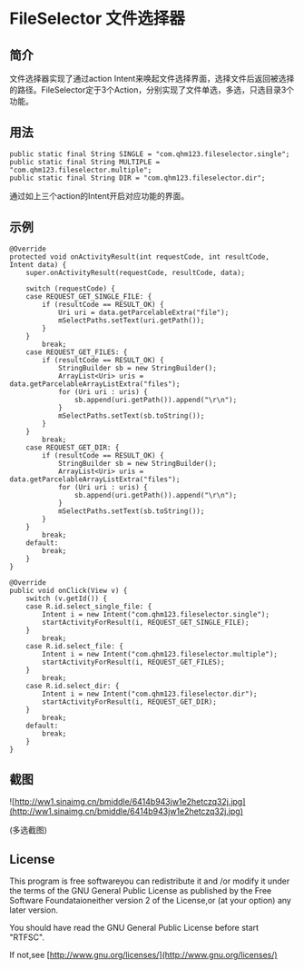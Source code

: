 # FileSelector 文件选择器

## 简介

文件选择器实现了通过action Intent来唤起文件选择界面，选择文件后返回被选择的路径。FileSelector定于3个Action，分别实现了文件单选，多选，只选目录3个功能。

## 用法

```
public static final String SINGLE = "com.qhm123.fileselector.single";
public static final String MULTIPLE = "com.qhm123.fileselector.multiple";
public static final String DIR = "com.qhm123.fileselector.dir";

```
通过如上三个action的Intent开启对应功能的界面。

## 示例

``````
@Override
protected void onActivityResult(int requestCode, int resultCode, Intent data) {
	super.onActivityResult(requestCode, resultCode, data);
	
	switch (requestCode) {
	case REQUEST_GET_SINGLE_FILE: {
		if (resultCode == RESULT_OK) {
			Uri uri = data.getParcelableExtra("file");
			mSelectPaths.setText(uri.getPath());
		}
	}
		break;
	case REQUEST_GET_FILES: {
		if (resultCode == RESULT_OK) {
			StringBuilder sb = new StringBuilder();
			ArrayList<Uri> uris = data.getParcelableArrayListExtra("files");
			for (Uri uri : uris) {
				sb.append(uri.getPath()).append("\r\n");
			}
			mSelectPaths.setText(sb.toString());
		}
	}
		break;
	case REQUEST_GET_DIR: {
		if (resultCode == RESULT_OK) {
			StringBuilder sb = new StringBuilder();
			ArrayList<Uri> uris = data.getParcelableArrayListExtra("files");
			for (Uri uri : uris) {
				sb.append(uri.getPath()).append("\r\n");
			}
			mSelectPaths.setText(sb.toString());
		}
	}
		break;
	default:
		break;
	}
}

@Override
public void onClick(View v) {
	switch (v.getId()) {
	case R.id.select_single_file: {
		Intent i = new Intent("com.qhm123.fileselector.single");
		startActivityForResult(i, REQUEST_GET_SINGLE_FILE);
	}
		break;
	case R.id.select_file: {
		Intent i = new Intent("com.qhm123.fileselector.multiple");
		startActivityForResult(i, REQUEST_GET_FILES);
	}
		break;
	case R.id.select_dir: {
		Intent i = new Intent("com.qhm123.fileselector.dir");
		startActivityForResult(i, REQUEST_GET_DIR);
	}
		break;
	default:
		break;
	}
}

``````

## 截图

![http://ww1.sinaimg.cn/bmiddle/6414b943jw1e2hetczq32j.jpg](http://ww1.sinaimg.cn/bmiddle/6414b943jw1e2hetczq32j.jpg)

(多选截图)

## License

This program is free softwareyou can redistribute it and /or modify it under the terms of the GNU General Public License as published by the Free Software Foundataioneither version 2 of the License,or (at your option) any later version.

You should have read the GNU General Public License before start "RTFSC".

If not,see [http://www.gnu.org/licenses/](http://www.gnu.org/licenses/)